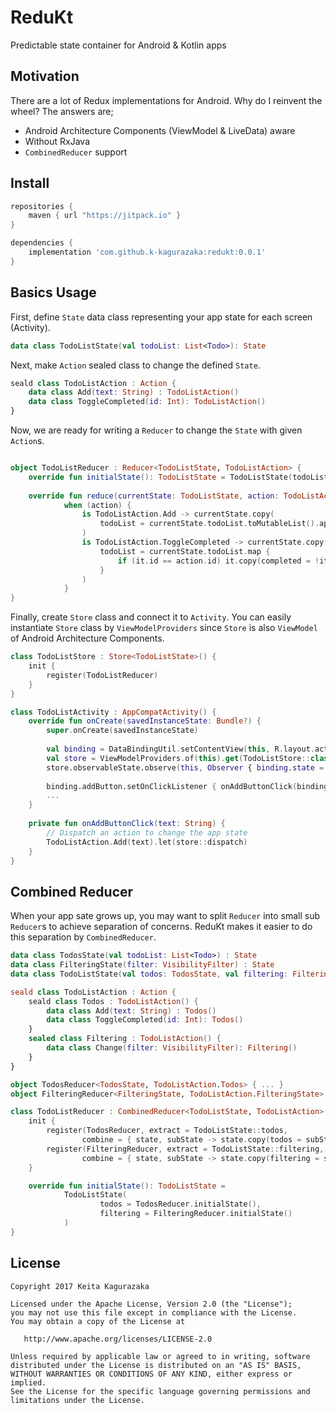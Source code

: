 # ReduKt

Predictable state container for Android &amp; Kotlin apps

## Motivation

There are a lot of Redux implementations for Android.
Why do I reinvent the wheel?
The answers are;

- Android Architecture Components (ViewModel &amp; LiveData) aware
- Without RxJava
- `CombinedReducer` support

## Install

```groovy
repositories {
    maven { url "https://jitpack.io" }
}

dependencies {
    implementation 'com.github.k-kagurazaka:redukt:0.0.1'
}
```

## Basics Usage

First, define `State` data class representing your app state for each screen (Activity).

```kotlin
data class TodoListState(val todoList: List<Todo>): State
```

Next, make `Action` sealed class to change the defined `State`.

```kotlin
seald class TodoListAction : Action {
    data class Add(text: String) : TodoListAction()
    data class ToggleCompleted(id: Int): TodoListAction()
}
```

Now, we are ready for writing a `Reducer` to change the `State` with given `Action`s.

```kotlin

object TodoListReducer : Reducer<TodoListState, TodoListAction> {
    override fun initialState(): TodoListState = TodoListState(todoList = emptyList())
    
    override fun reduce(currentState: TodoListState, action: TodoListAction): TodoListState =
            when (action) {
                is TodoListAction.Add -> currentState.copy(
                    todoList = currentState.todoList.toMutableList().apply { add(Todo(text = action.text)) }
                )
                is TodoListAction.ToggleCompleted -> currentState.copy(
                    todoList = currentState.todoList.map {
                        if (it.id == action.id) it.copy(completed = !it.completed) else it
                    }
                )
            }
}
```

Finally, create `Store` class and connect it to `Activity`.
You can easily instantiate `Store` class by `ViewModelProviders` since `Store` is also `ViewModel` of Android Architecture Components.

```kotlin
class TodoListStore : Store<TodoListState>() {
    init {
        register(TodoListReducer)
    }
}

class TodoListActivity : AppCompatActivity() {
    override fun onCreate(savedInstanceState: Bundle?) {
        super.onCreate(savedInstanceState)
        
        val binding = DataBindingUtil.setContentView(this, R.layout.activity_todo_list)
        val store = ViewModelProviders.of(this).get(TodoListStore::class.java)
        store.observableState.observe(this, Observer { binding.state = it })
        
        binding.addButton.setOnClickListener { onAddButtonClick(binding.inputEditText.text.toString()) }
        ...
    }
    
    private fun onAddButtonClick(text: String) {
        // Dispatch an action to change the app state
        TodoListAction.Add(text).let(store::dispatch)
    }
}
```

## Combined Reducer

When your app sate grows up, you may want to split `Reducer` into small sub `Reducer`s to achieve separation of concerns.
ReduKt makes it easier to do this separation by `CombinedReducer`.

```kotlin
data class TodosState(val todoList: List<Todo>) : State
data class FilteringState(filter: VisibilityFilter) : State
data class TodoListState(val todos: TodosState, val filtering: FilteringState): State

seald class TodoListAction : Action {
    seald class Todos : TodoListAction() {
        data class Add(text: String) : Todos()
        data class ToggleCompleted(id: Int): Todos()
    }
    sealed class Filtering : TodoListAction() {
        data class Change(filter: VisibilityFilter): Filtering()
    }
}

object TodosReducer<TodosState, TodoListAction.Todos> { ... }
object FilteringReducer<FilteringState, TodoListAction.FilteringState> { ... }

class TodoListReducer : CombinedReducer<TodoListState, TodoListAction>() {
    init {
        register(TodosReducer, extract = TodoListState::todos,
                combine = { state, subState -> state.copy(todos = subState) })
        register(FilteringReducer, extract = TodoListState::filtering,
                combine = { state, subState -> state.copy(filtering = subState) })
    }

    override fun initialState(): TodoListState =
            TodoListState(
                    todos = TodosReducer.initialState(),
                    filtering = FilteringReducer.initialState()
            )
}
```

## License

    Copyright 2017 Keita Kagurazaka

    Licensed under the Apache License, Version 2.0 (the "License");
    you may not use this file except in compliance with the License.
    You may obtain a copy of the License at

       http://www.apache.org/licenses/LICENSE-2.0

    Unless required by applicable law or agreed to in writing, software
    distributed under the License is distributed on an "AS IS" BASIS,
    WITHOUT WARRANTIES OR CONDITIONS OF ANY KIND, either express or implied.
    See the License for the specific language governing permissions and
    limitations under the License.
